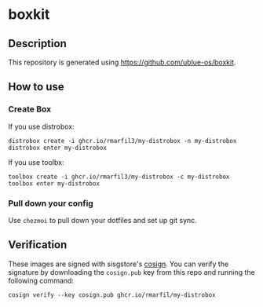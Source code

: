 # boxkit

## Description

This repository is generated using https://github.com/ublue-os/boxkit.

## How to use

### Create Box

If you use distrobox:

    distrobox create -i ghcr.io/rmarfil3/my-distrobox -n my-distrobox
    distrobox enter my-distrobox
    
If you use toolbx:

    toolbox create -i ghcr.io/rmarfil3/my-distrobox -c my-distrobox
    toolbox enter my-distrobox

### Pull down your config

Use `chezmoi` to pull down your dotfiles and set up git sync.


## Verification

These images are signed with sisgstore's [cosign](https://docs.sigstore.dev/cosign/overview/). You can verify the signature by downloading the `cosign.pub` key from this repo and running the following command:

    cosign verify --key cosign.pub ghcr.io/rmarfil/my-distrobox
